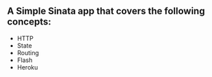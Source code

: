 ## A Simple Sinata app that covers the following concepts:
+ HTTP
+ State
+ Routing
+ Flash
+ Heroku
